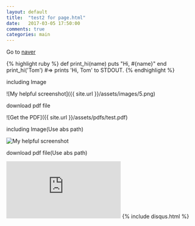 ```yaml
---
layout: default
title:  "test2 for page.html"
date:   2017-03-05 17:50:00
comments: true
categories: main
---
```


Go to [naver][naver]

{% highlight ruby %}
def print_hi(name)
  puts "Hi, #{name}"
end
print_hi('Tom')
#=> prints 'Hi, Tom' to STDOUT.
{% endhighlight %}

including Image

![My helpful screenshot]({{ site.url }}/assets/images/5.png)


download pdf file

![Get the PDF]({{ site.url }}/assets/pdfs/test.pdf)

including Image(Use abs path)

![My helpful screenshot](https://github.com/ppoasdd/ppoasdd.github.io/tree/master/assets/images/fig5.png)

download pdf file(Use abs path)

![Get the PDF](https://github.com/ppoasdd/ppoasdd.github.io/tree/master/assets/pdfs/test.pdf)
{% include disqus.html %}

[jekyll-gh]: https://github.com/mojombo/jekyll
[jekyll]:    http://jekyllrb.com
[naver]: http://www.naver.com/
